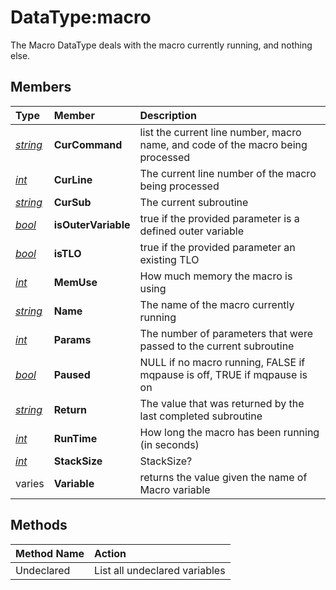 # DataType:macro

The Macro DataType deals with the macro currently running, and nothing else.

## Members

| **Type** | **Member** | **Description** |
| :--- | :--- | :--- |
| [_string_](datatype-string.md) | **CurCommand** | list the current line number, macro name, and code of the macro being processed |
| [_int_](datatype-int.md) | **CurLine** | The current line number of the macro being processed |
| [_string_](datatype-string.md) | **CurSub** | The current subroutine |
| [_bool_](datatype-bool.md) | **isOuterVariable** | true if the provided parameter is a defined outer variable |
| [_bool_](datatype-bool.md) | **isTLO** | true if the provided parameter an existing TLO |
| [_int_](datatype-int.md) | **MemUse** | How much memory the macro is using |
| [_string_](datatype-string.md) | **Name** | The name of the macro currently running |
| [_int_](datatype-int.md) | **Params** | The number of parameters that were passed to the current subroutine |
| [_bool_](datatype-bool.md) | **Paused** | NULL if no macro running, FALSE if mqpause is off, TRUE if mqpause is on |
| [_string_](datatype-string.md) | **Return** | The value that was returned by the last completed subroutine |
| [_int_](datatype-int.md) | **RunTime** | How long the macro has been running (in seconds) |
| [_int_](datatype-int.md) | **StackSize** | StackSize? |
| varies | **Variable** | returns the value given the name of Macro variable |

## Methods

| Method Name | Action |
| :--- | :--- |
| Undeclared | List all undeclared variables |


